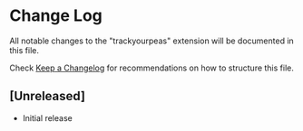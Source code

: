 # Change Log

All notable changes to the "trackyourpeas" extension will be documented in this file.

Check [Keep a Changelog](http://keepachangelog.com/) for recommendations on how to structure this file.

## [Unreleased]

- Initial release